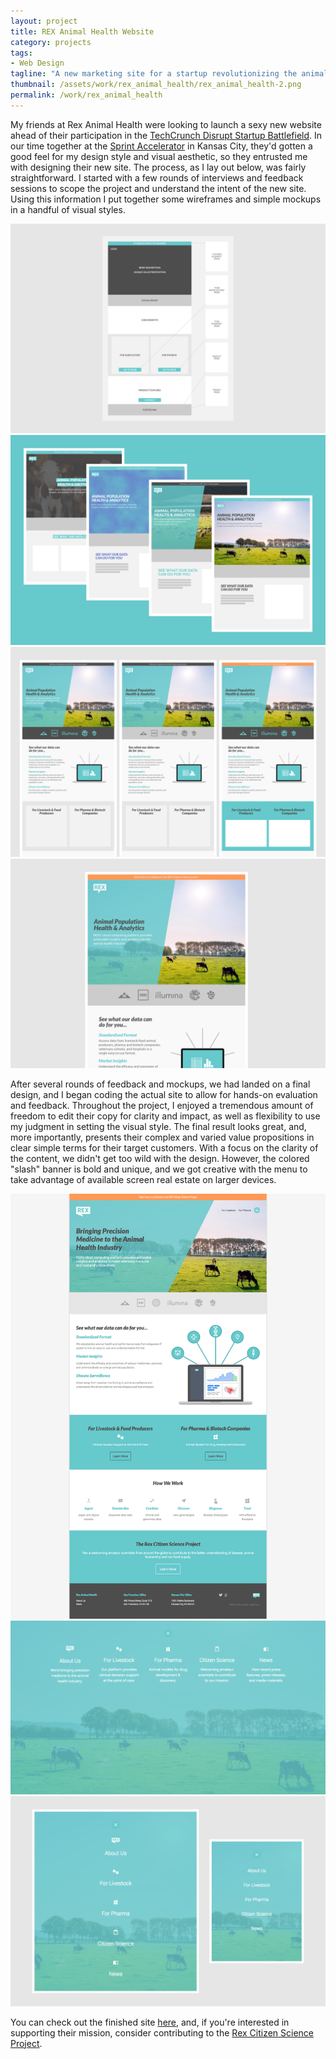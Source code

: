 ```yaml
---
layout: project
title: REX Animal Health Website
category: projects
tags:
- Web Design
tagline: "A new marketing site for a startup revolutionizing the animal health space"
thumbnail: /assets/work/rex_animal_health/rex_animal_health-2.png
permalink: /work/rex_animal_health
---
```


My friends at Rex Animal Health were looking to launch a sexy new website ahead of their participation in the [TechCrunch Disrupt Startup Battlefield](https://techcrunch.com/event-info/disrupt-sf-2016/). In our time together at the [Sprint Accelerator](http://sprintaccel.com/) in Kansas City, they'd gotten a good feel for my design style and visual aesthetic, so they entrusted me with designing their new site. The process, as I lay out below, was fairly straightforward. I started with a few rounds of interviews and feedback sessions to scope the project and understand the intent of the new site. Using this information I put together some wireframes and simple mockups in a handful of visual styles.

![](/assets/work/rex_animal_health/rex_animal_health-1.png)
![](/assets/work/rex_animal_health/rex_animal_health-2.png)
![](/assets/work/rex_animal_health/rex_animal_health-3.png)
![](/assets/work/rex_animal_health/rex_animal_health-4.png)

After several rounds of feedback and mockups, we had landed on a final design, and I began coding the actual site to allow for hands-on evaluation and feedback. Throughout the project, I enjoyed a tremendous amount of freedom to edit their copy for clarity and impact, as well as flexibility to use my judgment in setting the visual style. The final result looks great, and, more importantly, presents their complex and varied value propositions in clear simple terms for their target customers. With a focus on the clarity of the content, we didn't get too wild with the design. However, the colored "slash" banner is bold and unique, and we got creative with the menu to take advantage of available screen real estate on larger devices.

![](/assets/work/rex_animal_health/rex_animal_health-5.png)
![](/assets/work/rex_animal_health/rex_animal_health-6.png)
![](/assets/work/rex_animal_health/rex_animal_health-7.png)

You can check out the finished site [here](http://rexanimalhealth.com), and, if you're interested in supporting their mission, consider contributing to the [Rex Citizen Science Project](http://rexanimalhealth.com/citizenscience/).
